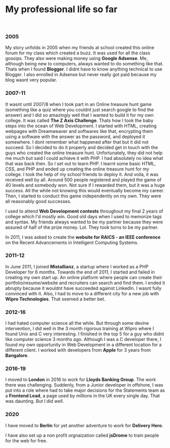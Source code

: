 # My professional life so far

&nbsp;

### 2005

My story unfolds in 2005 when my friends at school created this online forum for my class which created a buzz. It was used for all the class gossips. They also were making money using **Google Adsense**. Me, although being new to computers, always wanted to do something like that. Thats when I found **Blogger**. I didnt have to know anything technical to use Blogger. I also enrolled in Adsense but never really got paid because my blog wasnt very popular.

### 2007-11

It wasnt until 2007/8 when I took part in an Online treasure hunt game (something like a quiz where you couldnt just search google to find the answer) and I did so amazingly well that I wanted to build it for my own college. It was called **The Z Axis Challenge**. Thats how I took the baby steps into the ocean of Web Development. I started with HTML, creating webpages with Dreamweaver and softwares like that, encrypting them using a software with the answer as the password, and deployed it somewhere. I dont remember what happened after that but it did not succeed. So I decided to do it properly and decided get in touch with the guys who created the online treasure hunt. Unfortunately, they did not help me much but said I could achieve it with PHP. I had absolutely no idea what that was back then. So I set out to learn PHP. I learnt some basic HTML, CSS, and PHP and ended up creating the online treasure hunt for my college. I took the help of my school friends to deploy it. And voila, it was received well by all. Around 500 people registered and played the game of 40 levels and somebody won. Not sure if I rewarded them, but it was a huge success. All the while not knowing this would eventually become my career. Then, I started to conduct this game independently on my own. They were all reasonably good successes.

I used to attend **Web Development contests** throughout my final 2 years of college which I'd mostly win. Good old days when I used to memorize tags and syntax. My friends always wanted to be my partner because they were assured of half of the prize money. Lol. They took turns to be my partner.

In 2011, I was asked to create the **website for RAICS - an IEEE conference** on the Recent Advancements in Intelligent Computing Systems.

### 2011-12

In June 2011, I joined **Mistallianz**, a startup where I worked as a PHP Developer for 6 months. Towards the end of 2011, I started and failed in creating my own start up. An online platform where people can create their portfolio/resume/website and recruiters can search and find them. I ended it abrupty because it wouldnt have succeeded against LinkedIn. I wasnt fully convinced with it. Also, I had to move to a different city for a new job with **Wipro Technologies**. That seemed a better bet.

### 2012-16

I had hated computer science all the while. But through some devine intervention, I did well in the 3 month rigorous training at Wipro where I found Unix and C very interesting. I finished in the top 5 for a guy who didnt like computer science 3 months ago. Although I was a C developer there, I found my own opportunity in Web Development in a different location for a different client. I worked with developers from **Apple** for 3 years from **Bangalore**.

### 2016-19

I moved to **London** in 2016 to work for **Lloyds Banking Group**. The work there was challenging. Suddenly, from a Junior developer in offshore, I was put into a role where had to take major decisions for the Statements team as a **Frontend Lead**, a page used by millions in the UK every single day. That was daunting. But I did well.

### 2020

I have moved to **Berlin** for yet another adventure to work for **Delivery Hero**.

I have also set up a non profit orgnaization called **jsDrome** to train people for the web for free.